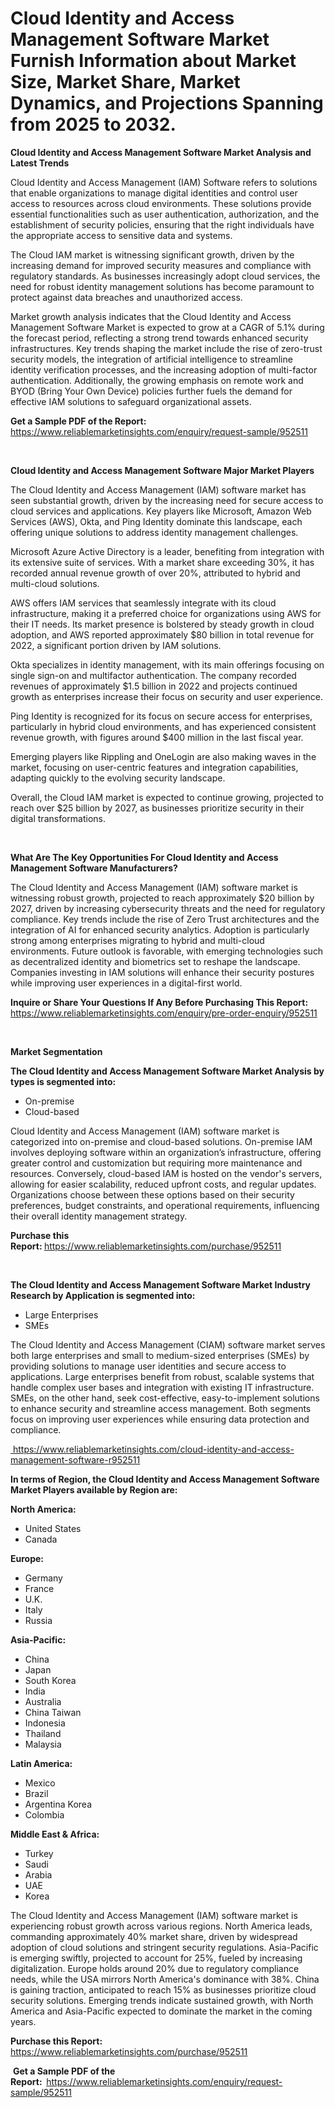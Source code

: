<p><h1>Cloud Identity and Access Management Software Market Furnish Information about Market Size, Market Share, Market Dynamics, and Projections Spanning from 2025 to 2032.</h1></p><p><strong>Cloud Identity and Access Management Software Market Analysis and Latest Trends</strong></p>
<p><p>Cloud Identity and Access Management (IAM) Software refers to solutions that enable organizations to manage digital identities and control user access to resources across cloud environments. These solutions provide essential functionalities such as user authentication, authorization, and the establishment of security policies, ensuring that the right individuals have the appropriate access to sensitive data and systems.</p><p>The Cloud IAM market is witnessing significant growth, driven by the increasing demand for improved security measures and compliance with regulatory standards. As businesses increasingly adopt cloud services, the need for robust identity management solutions has become paramount to protect against data breaches and unauthorized access.</p><p>Market growth analysis indicates that the Cloud Identity and Access Management Software Market is expected to grow at a CAGR of 5.1% during the forecast period, reflecting a strong trend towards enhanced security infrastructures. Key trends shaping the market include the rise of zero-trust security models, the integration of artificial intelligence to streamline identity verification processes, and the increasing adoption of multi-factor authentication. Additionally, the growing emphasis on remote work and BYOD (Bring Your Own Device) policies further fuels the demand for effective IAM solutions to safeguard organizational assets.</p></p>
<p><strong>Get a Sample PDF of the Report:&nbsp;</strong> <a href="https://www.reliablemarketinsights.com/enquiry/request-sample/952511?utm_campaign=3364&utm_medium=2&utm_source=Github&utm_content=ia&utm_term=18042025&utm_id=cloud-identity-and-access-management-software">https://www.reliablemarketinsights.com/enquiry/request-sample/952511</a></p>
<p>&nbsp;</p>
<p><strong>Cloud Identity and Access Management Software Major Market Players</strong></p>
<p><p>The Cloud Identity and Access Management (IAM) software market has seen substantial growth, driven by the increasing need for secure access to cloud services and applications. Key players like Microsoft, Amazon Web Services (AWS), Okta, and Ping Identity dominate this landscape, each offering unique solutions to address identity management challenges.</p><p>Microsoft Azure Active Directory is a leader, benefiting from integration with its extensive suite of services. With a market share exceeding 30%, it has recorded annual revenue growth of over 20%, attributed to hybrid and multi-cloud solutions.</p><p>AWS offers IAM services that seamlessly integrate with its cloud infrastructure, making it a preferred choice for organizations using AWS for their IT needs. Its market presence is bolstered by steady growth in cloud adoption, and AWS reported approximately $80 billion in total revenue for 2022, a significant portion driven by IAM solutions.</p><p>Okta specializes in identity management, with its main offerings focusing on single sign-on and multifactor authentication. The company recorded revenues of approximately $1.5 billion in 2022 and projects continued growth as enterprises increase their focus on security and user experience.</p><p>Ping Identity is recognized for its focus on secure access for enterprises, particularly in hybrid cloud environments, and has experienced consistent revenue growth, with figures around $400 million in the last fiscal year.</p><p>Emerging players like Rippling and OneLogin are also making waves in the market, focusing on user-centric features and integration capabilities, adapting quickly to the evolving security landscape.</p><p>Overall, the Cloud IAM market is expected to continue growing, projected to reach over $25 billion by 2027, as businesses prioritize security in their digital transformations.</p></p>
<p>&nbsp;</p>
<p><strong>What Are The Key Opportunities For Cloud Identity and Access Management Software Manufacturers?</strong></p>
<p><p>The Cloud Identity and Access Management (IAM) software market is witnessing robust growth, projected to reach approximately $20 billion by 2027, driven by increasing cybersecurity threats and the need for regulatory compliance. Key trends include the rise of Zero Trust architectures and the integration of AI for enhanced security analytics. Adoption is particularly strong among enterprises migrating to hybrid and multi-cloud environments. Future outlook is favorable, with emerging technologies such as decentralized identity and biometrics set to reshape the landscape. Companies investing in IAM solutions will enhance their security postures while improving user experiences in a digital-first world.</p></p>
<p><strong>Inquire or Share Your Questions If Any Before Purchasing This Report:</strong> <a href="https://www.reliablemarketinsights.com/enquiry/pre-order-enquiry/952511?utm_campaign=3364&utm_medium=2&utm_source=Github&utm_content=ia&utm_term=18042025&utm_id=cloud-identity-and-access-management-software">https://www.reliablemarketinsights.com/enquiry/pre-order-enquiry/952511</a></p>
<p>&nbsp;</p>
<p><strong>Market Segmentation</strong></p>
<p><strong>The Cloud Identity and Access Management Software Market Analysis by types is segmented into:</strong></p>
<p><ul><li>On-premise</li><li>Cloud-based</li></ul></p>
<p><p>Cloud Identity and Access Management (IAM) software market is categorized into on-premise and cloud-based solutions. On-premise IAM involves deploying software within an organization’s infrastructure, offering greater control and customization but requiring more maintenance and resources. Conversely, cloud-based IAM is hosted on the vendor's servers, allowing for easier scalability, reduced upfront costs, and regular updates. Organizations choose between these options based on their security preferences, budget constraints, and operational requirements, influencing their overall identity management strategy.</p></p>
<p><strong>Purchase this Report:&nbsp;</strong><a href="https://www.reliablemarketinsights.com/purchase/952511?utm_campaign=3364&utm_medium=2&utm_source=Github&utm_content=ia&utm_term=18042025&utm_id=cloud-identity-and-access-management-software">https://www.reliablemarketinsights.com/purchase/952511</a></p>
<p>&nbsp;</p>
<p><strong>The Cloud Identity and Access Management Software Market Industry Research by Application is segmented into:</strong></p>
<p><ul><li>Large Enterprises</li><li>SMEs</li></ul></p>
<p><p>The Cloud Identity and Access Management (CIAM) software market serves both large enterprises and small to medium-sized enterprises (SMEs) by providing solutions to manage user identities and secure access to applications. Large enterprises benefit from robust, scalable systems that handle complex user bases and integration with existing IT infrastructure. SMEs, on the other hand, seek cost-effective, easy-to-implement solutions to enhance security and streamline access management. Both segments focus on improving user experiences while ensuring data protection and compliance.</p></p>
<p><a href="https://www.reliablemarketinsights.com/cloud-identity-and-access-management-software-r952511?utm_campaign=3364&utm_medium=2&utm_source=Github&utm_content=ia&utm_term=18042025&utm_id=cloud-identity-and-access-management-software">&nbsp;https://www.reliablemarketinsights.com/cloud-identity-and-access-management-software-r952511</a></p>
<p><strong>In terms of Region, the Cloud Identity and Access Management Software Market Players available by Region are:</strong></p>
<p>
    <p> <strong> North America: </strong>
        <ul>
            <li>United States</li>
            <li>Canada</li>
        </ul>
        </p> 
    <p> <strong> Europe: </strong>
        <ul>
            <li>Germany</li>
            <li>France</li>
            <li>U.K.</li>
            <li>Italy</li>
            <li>Russia</li>
        </ul>
        </p> 
    <p> <strong> Asia-Pacific: </strong>
        <ul>
            <li>China</li>
            <li>Japan</li>
            <li>South Korea</li>
            <li>India</li>
            <li>Australia</li>
            <li>China Taiwan</li>
            <li>Indonesia</li>
            <li>Thailand</li>
            <li>Malaysia</li>
        </ul>
        </p> 
    <p> <strong> Latin America: </strong>
        <ul>
            <li>Mexico</li>
            <li>Brazil</li>
            <li>Argentina Korea</li>
            <li>Colombia</li>
        </ul>
        </p> 
    <p> <strong> Middle East & Africa: </strong>
        <ul>
            <li>Turkey</li>
            <li>Saudi</li>
            <li>Arabia</li>
            <li>UAE</li>
            <li>Korea</li>
        </ul>
    </p>
    </p>
<p><p>The Cloud Identity and Access Management (IAM) software market is experiencing robust growth across various regions. North America leads, commanding approximately 40% market share, driven by widespread adoption of cloud solutions and stringent security regulations. Asia-Pacific is emerging swiftly, projected to account for 25%, fueled by increasing digitalization. Europe holds around 20% due to regulatory compliance needs, while the USA mirrors North America's dominance with 38%. China is gaining traction, anticipated to reach 15% as businesses prioritize cloud security solutions. Emerging trends indicate sustained growth, with North America and Asia-Pacific expected to dominate the market in the coming years.</p></p>
<p><strong>Purchase this Report: </strong><a href="https://www.reliablemarketinsights.com/purchase/952511?utm_campaign=3364&utm_medium=2&utm_source=Github&utm_content=ia&utm_term=18042025&utm_id=cloud-identity-and-access-management-software">https://www.reliablemarketinsights.com/purchase/952511</a></p>
<p>&nbsp;<strong>Get a Sample PDF of the Report:&nbsp;&nbsp;</strong><a href="https://www.reliablemarketinsights.com/enquiry/request-sample/952511?utm_campaign=3364&utm_medium=2&utm_source=Github&utm_content=ia&utm_term=18042025&utm_id=cloud-identity-and-access-management-software">https://www.reliablemarketinsights.com/enquiry/request-sample/952511</a></p>
<p><strong></strong></p>
<p><p></p><p></p><p></p></p>